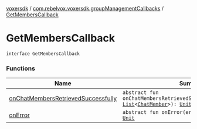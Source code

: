 [voxersdk](../../index.md) / [com.rebelvox.voxersdk.groupManagementCallbacks](../index.md) / [GetMembersCallback](./index.md)

# GetMembersCallback

`interface GetMembersCallback`

### Functions

| Name | Summary |
|---|---|
| [onChatMembersRetrievedSuccessfully](on-chat-members-retrieved-successfully.md) | `abstract fun onChatMembersRetrievedSuccessfully(chatMembers: `[`List`](https://kotlinlang.org/api/latest/jvm/stdlib/kotlin.collections/-list/index.html)`<`[`ChatMember`](../../com.rebelvox.voxersdk.chat/-chat-member/index.md)`>): `[`Unit`](https://kotlinlang.org/api/latest/jvm/stdlib/kotlin/-unit/index.html) |
| [onError](on-error.md) | `abstract fun onError(errorMessage: `[`String`](https://kotlinlang.org/api/latest/jvm/stdlib/kotlin/-string/index.html)`): `[`Unit`](https://kotlinlang.org/api/latest/jvm/stdlib/kotlin/-unit/index.html) |
